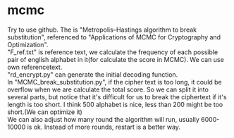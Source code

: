 # mcmc
Try to use github.
The is "Metropolis–Hastings algorithm to break substitution", referenced to "Applications of MCMC for Cryptography and Optimization".  
"F_ref.txt" is reference text, we calculate the frequency of each possible pair of english alphabet in it(for calculate the score in MCMC). We can use own referencetext.    
"rd_encrypt.py" can generate the initial decoding function.    
In "MCMC_break_substitution.py", if the cipher text is too long, it could be overflow when we are calculate the total score. So we can split it into several parts, but notice that it's difficult for us to break the ciphertext if it's length is too short. I think 500 alphabet is nice, less than 200 might be too short.(We can optimize it)  
We can also adjust how many round the algorithm will run, usually 6000-10000 is ok. Instead of more rounds, restart is a better way.  

